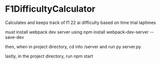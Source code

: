 # F1DifficultyCalculator
Calculates and keeps track of f1 22 ai difficulty based on time trial laptimes

must install webpack dev server using
npm install webpack-dev-server --save-dev

then, when in project directory, cd into /server and run 
py server.py

lastly, in the project directory, run
npm start
